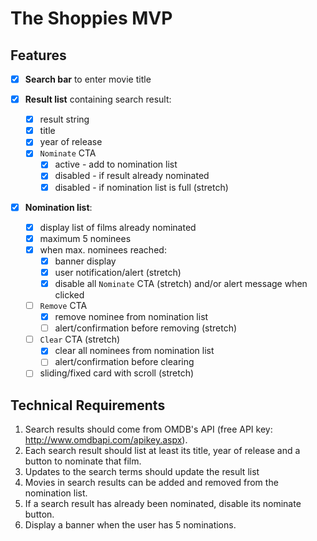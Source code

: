 # The Shoppies MVP

## Features

- [x] **Search bar** to enter movie title

- [x] **Result list** containing search result:

  - [x] result string
  - [x] title
  - [x] year of release
  - [x] `Nominate` CTA
    - [x] active - add to nomination list
    - [x] disabled - if result already nominated
    - [x] disabled - if nomination list is full (stretch)

- [x] **Nomination list**:
  - [x] display list of films already nominated
  - [x] maximum 5 nominees
  - [x] when max. nominees reached:
    - [x] banner display
    - [x] user notification/alert (stretch)
    - [x] disable all `Nominate` CTA (stretch) and/or alert message when clicked
  - [ ] `Remove` CTA
    - [x] remove nominee from nomination list
    - [ ] alert/confirmation before removing (stretch)
  - [ ] `Clear` CTA (stretch)
    - [x] clear all nominees from nomination list
    - [ ] alert/confirmation before clearing
  - [ ] sliding/fixed card with scroll (stretch)

## Technical Requirements

1. Search results should come from OMDB's API (free API key: http://www.omdbapi.com/apikey.aspx).
2. Each search result should list at least its title, year of release and a button to nominate that film.
3. Updates to the search terms should update the result list
4. Movies in search results can be added and removed from the nomination list.
5. If a search result has already been nominated, disable its nominate button.
6. Display a banner when the user has 5 nominations.
